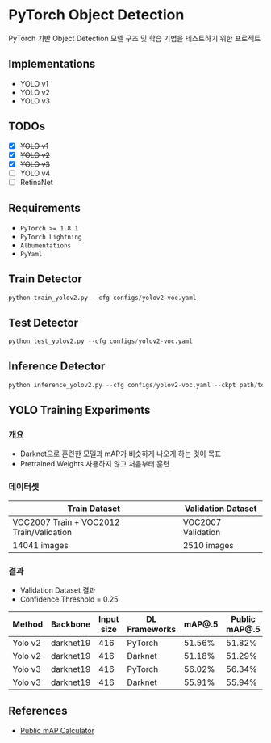 # PyTorch Object Detection
PyTorch 기반 Object Detection 모델 구조 및 학습 기법을 테스트하기 위한 프로젝트

## Implementations
 * YOLO v1
 * YOLO v2
 * YOLO v3
 
## TODOs
- [x] ~~YOLO v1~~
- [x] ~~YOLO v2~~
- [x] ~~YOLO v3~~
- [ ] YOLO v4
- [ ] RetinaNet

## Requirements
* `PyTorch >= 1.8.1`
* `PyTorch Lightning`
* `Albumentations`
* `PyYaml`

## Train Detector
```python
python train_yolov2.py --cfg configs/yolov2-voc.yaml
```

## Test Detector
```python
python test_yolov2.py --cfg configs/yolov2-voc.yaml
```

## Inference Detector
```python
python inference_yolov2.py --cfg configs/yolov2-voc.yaml --ckpt path/to/ckpt_file
```

## YOLO Training Experiments
### 개요
- Darknet으로 훈련한 모델과 mAP가 비슷하게 나오게 하는 것이 목표
- Pretrained Weights 사용하지 않고 처음부터 훈련

### 데이터셋
| Train Dataset | Validation Dataset |
| --- | --- |
| VOC2007 Train + VOC2012 Train/Validation | VOC2007 Validation |
| 14041 images | 2510 images |

### 결과
- Validation Dataset 결과
- Confidence Threshold = 0.25

| Method | Backbone | Input size | DL Frameworks | mAP@.5 | Public mAP@.5 |
| --- | --- | --- | --- | --- | --- |
| Yolo v2 | darknet19 | 416 | PyTorch | 51.56% | 51.82% |
| Yolo v2 | darknet19 | 416 | Darknet | 51.18% | 51.29% |
| Yolo v3 | darknet19 | 416 | PyTorch | 56.02% | 56.34% |
| Yolo v3 | darknet19 | 416 | Darknet | 55.91% | 55.94% |

## References
- [Public mAP Calculator](https://github.com/Cartucho/mAP)
